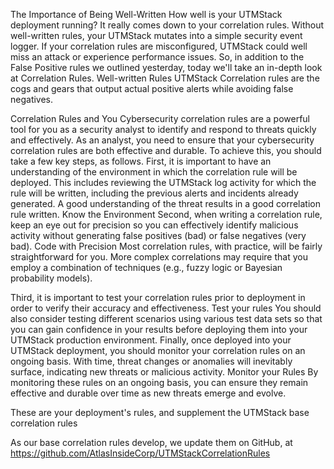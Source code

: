 The Importance of Being Well-Written
How well is your UTMStack deployment running?
It really comes down to your correlation rules.
Without well-written rules, your UTMStack mutates into a simple security event logger. 
If your correlation rules are misconfigured, UTMStack could well miss an attack or experience performance issues.
So, in addition to the False Positive rules we outlined yesterday, today we'll take an in-depth look at Correlation Rules.
Well-written Rules
UTMStack
Correlation rules are the cogs and gears that output actual positive alerts while avoiding false negatives.

Correlation Rules and You
Cybersecurity correlation rules are a powerful tool for you as a security analyst to identify and respond to threats quickly and effectively.
As an analyst, you need to ensure that your cybersecurity correlation rules are both effective and durable. To achieve this, you should take a few key steps, as follows.
First, it is important to have an understanding of the environment in which the correlation rule will be deployed.
This includes reviewing the UTMStack log activity for which the rule will be written, including the previous alerts and incidents already generated. A good understanding of the threat results in a good correlation rule written.
Know the Environment
Second, when writing a correlation rule, keep an eye out for precision so you can effectively identify malicious activity without generating false positives (bad) or false negatives (very bad).
Code with Precision
Most correlation rules, with practice, will be fairly straightforward for you. More complex correlations may require that you employ a combination of techniques (e.g., fuzzy logic or Bayesian probability models).

Third, it is important to test your correlation rules prior to deployment in order to verify their accuracy and effectiveness.
Test your rules
You should also consider testing different scenarios using various test data sets so that you can gain confidence in your results before deploying them into your UTMStack production environment.
Finally, once deployed into your UTMStack deployment, you should monitor your correlation rules on an ongoing basis.
With time, threat changes or anomalies will inevitably surface, indicating new threats or malicious activity.
Monitor your Rules
By monitoring these rules on an ongoing basis, you can ensure they remain effective and durable over time as new threats emerge and evolve.

These are your deployment's rules, and supplement the UTMStack base correlation rules

As our base correlation rules develop, we update them on GitHub, at https://github.com/AtlasInsideCorp/UTMStackCorrelationRules

